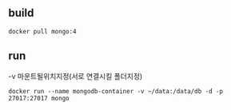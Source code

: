 ## build
```
docker pull mongo:4
```

## run

-v 마운트될위치지정(서로 연결시킬 폴더지정)
```
docker run --name mongodb-container -v ~/data:/data/db -d -p 27017:27017 mongo
```